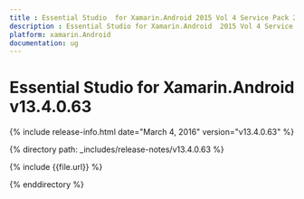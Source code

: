 ```yaml
---
title : Essential Studio  for Xamarin.Android 2015 Vol 4 Service Pack 2 Release Notes
description : Essential Studio for Xamarin.Android  2015 Vol 4 Service Pack 2 Release Notes
platform: xamarin.Android
documentation: ug
---
```


# Essential Studio for Xamarin.Android v13.4.0.63

{% include release-info.html date="March 4, 2016" version="v13.4.0.63" %} 

{% directory path: _includes/release-notes/v13.4.0.63 %}


{% include {{file.url}} %}

{% enddirectory %}